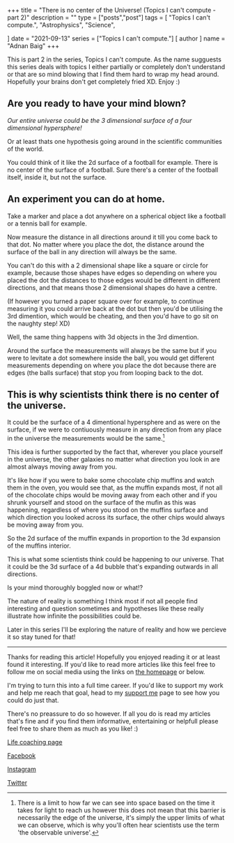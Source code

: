 +++
title = "There is no center of the Universe! (Topics I can't compute - part 2)"
description = ""
type = ["posts","post"]
tags = [
    "Topics I can't compute.",
    "Astrophysics",
    "Science",
    
]
date = "2021-09-13"
series = ["Topics I can't compute."]
[ author ]
  name = "Adnan Baig"
+++

This is part 2 in the series, Topics I can't compute. As the name sugguests this series deals with topics I either partially or completely don't understand or that are so mind blowing that I find them hard to wrap my head around. Hopefully your brains don't get completely fried XD. Enjoy :)



## Are you ready to have your mind blown?

*Our entire universe could be the 3 dimensional surface of a four dimensional hypersphere!*

Or at least thats one hypothesis going around in the scientific communities of the world.

You could think of it like the 2d surface of a football for example. There is no center of the surface of a football. Sure there's a center of the football itself, inside it, but not the surface.

## An experiment you can do at home.

Take a marker and place a dot anywhere on a spherical object like a football or a tennis ball for example.

Now measure the distance in all directions around it till you come back to that dot. No matter where you place the dot, the distance around the surface of the ball in any direction will always be the same.

You can't do this with a 2 dimensional shape like a square or circle for example, because those shapes have edges so depending on where you placed the dot the distances to those edges would be different in different directions, and that means those 2 dimensional shapes do have a centre.

(If however you turned a paper square over for example, to continue measuring it you could arrive back at the dot but then you'd be utilising the 3rd dimention, which would be cheating, and then you'd have to go sit on the naughty step! XD)


Well, the same thing happens with 3d objects in the 3rd dimention.

Around the surface the measurements will always be the same but if you were to levitate a dot somewhere inside the ball, you would get different measurements depending on where you place the dot because there are edges (the balls surface) that stop you from looping back to the dot.

## This is why scientists think there is no center of the universe.

It could be the surface of a 4 dimentional hypersphere and as were on the surface, if we were to contiuously measure in any direction from any place in the universe the measurements would be the same.[^1]

This idea is further supported by the fact that, wherever you place yourself in the universe, the other galaxies no matter what direction you look in are almost always moving away from you.

It's like how if you were to bake some chocolate chip muffins and watch them in the oven, you would see that, as the muffin expands most, if not all of the chocolate chips would be moving away from each other and if you shrunk yourself and stood on the surface of the mufin as this was happening, regardless of where you stood on the muffins surface and which direction you looked across its surface, the other chips would always be moving away from you.

So the 2d surface of the muffin expands in proportion to the 3d expansion of the muffins interior.

This is what some scientists think could be happening to our universe. That it could be the 3d surface of a 4d bubble that's expanding outwards in all directions.

Is your mind thoroughly boggled now or what!?

The nature of reality is something I think most if not all people find interesting and question sometimes and hypotheses like these really illustrate how infinite the possibilities could be.


Later in this series I'll be exploring the nature of reality and how we percieve it so stay tuned for that!




[^1]: There is a limit to how far we can see into space based on the time it takes for light to reach us however this does not mean that this barrier is necessarily the edge of the universe, it's simply the upper limits of what we can observe, which is why you'll often hear scientists use the term 'the observable universe'.







---

Thanks for reading this article! Hopefully you enjoyed reading it or at least found it interesting. If you'd like to read more articles like this feel free to follow me on social media using the links on [the homepage](https://baigelbytes.github.io/lifecoachbaig/) or below.

I'm trying to turn this into a full time career. If you'd like to support my work and help me reach that goal, head to my [support me](https://baigelbytes.github.io/lifecoachbaig/supportme/) page to see how you could do just that.

There's no preassure to do so however. If all you do is read my articles that's fine and if you find them informative, entertaining or helpfull please feel free to share them as much as you like! :)


[Life coaching page](https://baigelbytes.github.io/lifecoachbaig/lifecoaching/)

[Facebook](https://www.facebook.com/adnan.baig.73)

[Instagram](https://www.instagram.com/adnanbaig601/)

[Twitter](https://twitter.com/adnanbaig601)



